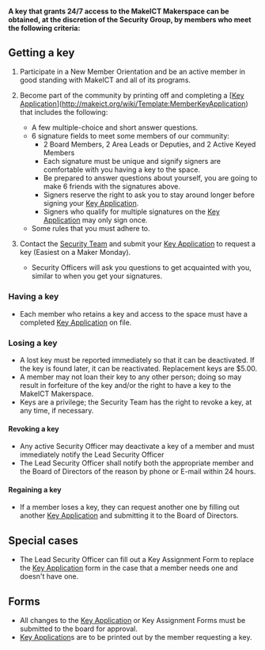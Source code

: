 #### A key that grants 24/7 access to the MakeICT Makerspace can be obtained, at the discretion of the Security Group, by members who meet the following criteria:

## Getting a key
1. Participate in a New Member Orientation and be an active member in good standing with MakeICT and all of its programs.
2. Become part of the community by printing off and completing a [[Key Application](https://drive.google.com/a/makeict.org/file/d/0BzgGWgLj8XOXSDl6eVdoZUc1dWc/view?usp=sharing)](http://makeict.org/wiki/Template:MemberKeyApplication) that includes the following:
	* A few multiple-choice and short answer questions.
    * 6 signature fields to meet some members of our community:
        * 2 Board Members, 2 Area Leads or Deputies, and 2 Active Keyed Members
	    * Each signature must be unique and signify signers are comfortable with you having a key to the space.
	    * Be prepared to answer questions about yourself, you are going to make 6 friends with the signatures above.
	    * Signers reserve the right to ask you to stay around longer before signing your [Key Application](https://drive.google.com/a/makeict.org/file/d/0BzgGWgLj8XOXSDl6eVdoZUc1dWc/view?usp=sharing).
        * Signers who qualify for multiple signatures on the [Key Application](https://drive.google.com/a/makeict.org/file/d/0BzgGWgLj8XOXSDl6eVdoZUc1dWc/view?usp=sharing) may only sign once.
    * Some rules that you must adhere to.

3. Contact the [Security Team](http://makeict.org/wiki/Security_Team) and submit your [Key Application](https://drive.google.com/a/makeict.org/file/d/0BzgGWgLj8XOXSDl6eVdoZUc1dWc/view?usp=sharing) to request a key (Easiest on a Maker Monday).
    * Security Officers will ask you questions to get acquainted with you, similar to when you get your signatures.

### Having a key
* Each member who retains a key and access to the space must have a completed [Key Application](https://drive.google.com/a/makeict.org/file/d/0BzgGWgLj8XOXSDl6eVdoZUc1dWc/view?usp=sharing) on file.

### Losing a key
* A lost key must be reported immediately so that it can be deactivated. If the key is found later, it can be reactivated. Replacement keys are $5.00.
* A member may not loan their key to any other person; doing so may result in forfeiture of the key and/or the right to have a key to the MakeICT Makerspace.
* Keys are a privilege; the Security Team has the right to revoke a key, at any time, if necessary. 

#### Revoking a key
* Any active Security Officer may deactivate a key of a member and must immediately notify the Lead Security Officer
* The Lead Security Officer shall notify both the appropriate member and the Board of Directors of the reason by phone or E-mail within 24 hours.

#### Regaining a key
* If a member loses a key, they can request another one by filling out another [Key Application](https://drive.google.com/a/makeict.org/file/d/0BzgGWgLj8XOXSDl6eVdoZUc1dWc/view?usp=sharing) and submitting it to the Board of Directors. 

## Special cases
* The Lead Security Officer can fill out a Key Assignment Form to replace the [Key Application](https://drive.google.com/a/makeict.org/file/d/0BzgGWgLj8XOXSDl6eVdoZUc1dWc/view?usp=sharing) form in the case that a member needs one and doesn't have one.

## Forms
* All changes to the [Key Application](https://drive.google.com/a/makeict.org/file/d/0BzgGWgLj8XOXSDl6eVdoZUc1dWc/view?usp=sharing) or Key Assignment Forms must be submitted to the board for approval.
* [Key Application](https://drive.google.com/a/makeict.org/file/d/0BzgGWgLj8XOXSDl6eVdoZUc1dWc/view?usp=sharing)s are to be printed out by the member requesting a key.
